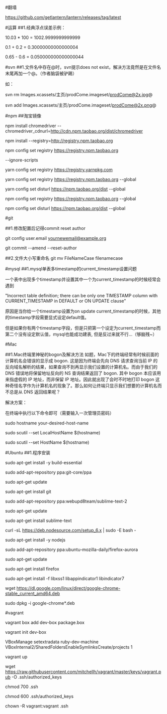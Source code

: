 #翻墙

https://github.com/getlantern/lantern/releases/tag/latest

#运算
##1.经典浮点误差示例：

10.03 * 100 = 1002.9999999999999

0.1 + 0.2 = 0.30000000000000004

0.65 - 0.6 = 0.050000000000000044

#svn
##1.文件名中存在@时，svn提示does not exist，解决方法竟然是在文件名末尾再加一个@。（作者脑袋被驴踢）

如：

svn rm Images.xcassets/主页/prodCome.imageset/prodCome@2x.jpg@

svn add Images.xcassets/主页/prodCome.imageset/prodCome@2x.png@

#npm
##淘宝镜像

npm install chromedriver --chromedriver_cdnurl=http://cdn.npm.taobao.org/dist/chromedriver

npm install --registry=http://registry.npm.taobao.org

npm config set registry https://registry.npm.taobao.org

--ignore-scripts

yarn config set registry https://registry.yarnpkg.com

yarn config set registry https://registry.npm.taobao.org --global

yarn config set disturl https://npm.taobao.org/dist --global

npm config set registry https://registry.npm.taobao.org --global

npm config set disturl https://npm.taobao.org/dist --global

#git

##1.修改配置后记得commit reset author

git config user.email yournewemail@example.org

git commit --amend --reset-author

##2.文件大小写重命名
git mv FileNameCase filenamecase

#mysql
##1.mysql单表多timestamp的current_timestamp设置问题

一个表中出现多个timestamp并设置其中一个为current_timestamp的时候经常会遇到

"Incorrect table definition; there can be only one TIMESTAMP column with CURRENT_TIMESTAMP in DEFAULT or ON UPDATE clause"

原因是当你给一个timestamp设置为on update current_timestamp的时候，其他的timestamp字段需要显式设定default值。

但是如果你有两个timestamp字段，但是只把第一个设定为current_timestamp而第二个没有设定默认值，mysql也能成功建表, 但是反过来就不行...（够脑残~）

#Mac

##1.Mac终端里神秘的bogon及解决方法
如题，Mac下的终端经常有时候前面的计算机名会错误的显示成 bogon. 这是因为终端会先向 DNS 请求查询当前 IP 的反向域名解析的结果，如果查询不到再显示我们设置的计算机名。而由于我们的 DNS 错误地将保留地址反向的 NS 查询结果返回了 bogon. 其中 bogon 本应该用来指虚假的 IP 地址，而非保留 IP 地址。因此就出现了会时不时地打印 bogon 这种奇怪名字作为计算机名的现象了。那么如何让终端只显示我们想要的计算机名而不总是从 DNS 返回结果呢？

解决方案：

在终端中执行以下命令即可（需要输入一次管理员密码）

sudo hostname your-desired-host-name

sudo scutil --set LocalHostName $(hostname)

sudo scutil --set HostName $(hostname)

#Ubuntu
##1.程序安装

sudo apt-get install -y build-essential

sudo add-apt-repository ppa:git-core/ppa

sudo apt-get update

sudo apt-get install git

sudo add-apt-repository ppa:webupd8team/sublime-text-2

sudo apt-get update

sudo apt-get install sublime-text

curl -sL https://deb.nodesource.com/setup_6.x | sudo -E bash -

sudo apt-get install -y nodejs

sudo add-apt-repository ppa:ubuntu-mozilla-daily/firefox-aurora

sudo apt-get update

sudo apt-get install firefox

sudo apt-get install -f libxss1 libappindicator1 libindicator7

wget https://dl.google.com/linux/direct/google-chrome-stable_current_amd64.deb

sudo dpkg -i google-chrome*.deb

#vagrant

vagrant box add dev-box package.box
vagrant init dev-box

VBoxManage setextradata ruby-dev-machine VBoxInternal2/SharedFoldersEnableSymlinksCreate/projects 1
vagrant up

wget https://raw.githubusercontent.com/mitchellh/vagrant/master/keys/vagrant.pub -O .ssh/authorized_keys

chmod 700 .ssh

chmod 600 .ssh/authorized_keys

chown -R vagrant:vagrant .ssh